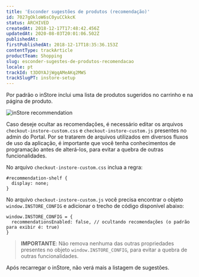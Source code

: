 ```yaml
---
title: 'Esconder sugestões de produtos (recomendação)'
id: 7027gOkloW6sC0yuCCkkcK
status: ARCHIVED
createdAt: 2018-12-17T17:48:42.456Z
updatedAt: 2020-08-03T20:01:06.502Z
publishedAt: 
firstPublishedAt: 2018-12-17T18:35:36.153Z
contentType: trackArticle
productTeam: Shopping
slug: esconder-sugestes-de-produtos-recomendacao
locale: pt
trackId: t3DOYAJjWgqAMeAKq2MWS
trackSlugPT: instore-setup
---
```


Por padrão o inStore inclui uma lista de produtos sugeridos no carrinho e na página de produto.

![inStore recommendation](https://images.ctfassets.net/alneenqid6w5/5hN8l2xFTGMU4Gw8YGq0E8/dc9f7e8e4f02db0ae31dd50b08cacd31/inStore_recommendation.png)

Caso deseje ocultar as recomendações, é necessário editar os arquivos `checkout-instore-custom.css` e `checkout-instore-custom.js` presentes no admin do Portal. Por se tratarem de arquivos utilizados em diversos fluxos de uso da aplicação, é importante que você tenha conhecimentos de programação antes de alterá-los, para evitar a quebra de outras funcionalidades.

No arquivo `checkout-instore-custom.css` inclua a regra:

```
#recommendation-shelf {
  display: none;
}
```

No arquivo `checkout-instore-custom.js` você precisa encontrar o objeto `window.INSTORE_CONFIG` e adicionar o trecho de código disponível abaixo:

```
window.INSTORE_CONFIG = {
  recommendationsEnabled: false, // ocultando recomendações (o padrão para exibir é: true)
}
```

> __IMPORTANTE__: Não remova nenhuma das outras propriedades presentes no objeto `window.INSTORE_CONFIG`, para evitar a quebra de outras funcionalidades.
 
Após recarregar o inStore, não verá mais a listagem de sugestões.
